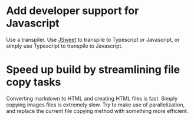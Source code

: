 # Add developer support for Javascript

Use a transpiler.  Use [JSweet](http://www.jsweet.org/) to transpile to Typescript or Javascript, or simply use Typescript
to transpile to Javascript.

# Speed up build by streamlining file copy tasks

Converting markdown to HTML and creating HTML files is fast.  Simply copying images files is extremely slow.  Try to make
use of parallelization, and replace the current file copying method with something more efficient.